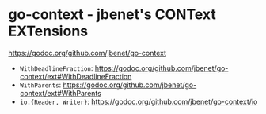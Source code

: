 # go-context - jbenet's CONText EXTensions

https://godoc.org/github.com/jbenet/go-context

- `WithDeadlineFraction`: https://godoc.org/github.com/jbenet/go-context/ext#WithDeadlineFraction
- `WithParents`: https://godoc.org/github.com/jbenet/go-context/ext#WithParents
- `io.{Reader, Writer}`: https://godoc.org/github.com/jbenet/go-context/io

